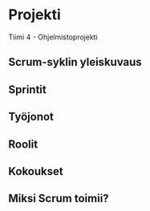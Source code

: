 # Projekti
Tiimi 4 - Ohjelmistoprojekti

## Scrum-syklin yleiskuvaus

## Sprintit

## Työjonot

## Roolit

## Kokoukset

## Miksi Scrum toimii?
